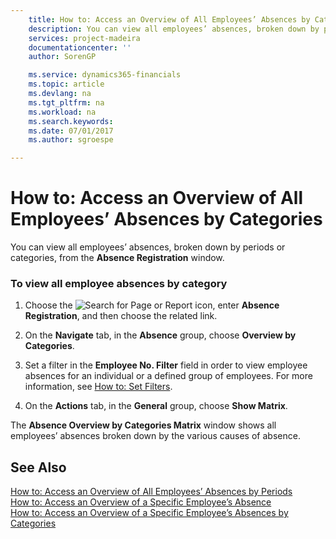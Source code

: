 ```yaml
---
    title: How to: Access an Overview of All Employees’ Absences by Categories | Microsoft Docs
    description: You can view all employees’ absences, broken down by periods or categories, from the **Absence Registration** window.
    services: project-madeira
    documentationcenter: ''
    author: SorenGP

    ms.service: dynamics365-financials
    ms.topic: article
    ms.devlang: na
    ms.tgt_pltfrm: na
    ms.workload: na
    ms.search.keywords:
    ms.date: 07/01/2017
    ms.author: sgroespe

---
```

# How to: Access an Overview of All Employees’ Absences by Categories
You can view all employees’ absences, broken down by periods or categories, from the **Absence Registration** window.  
  
### To view all employee absences by category  
  
1.  Choose the ![Search for Page or Report](media/ui-search/search_small.png "Search for Page or Report icon") icon, enter **Absence Registration**, and then choose the related link.  
  
2.  On the **Navigate** tab, in the **Absence** group, choose **Overview by Categories**.  
  
3.  Set a filter in the **Employee No. Filter** field in order to view employee absences for an individual or a defined group of employees. For more information, see [How to: Set Filters](../how-to-set-filters.md).  
  
4.  On the **Actions** tab, in the **General** group, choose **Show Matrix**.  
  
 The **Absence Overview by Categories Matrix** window shows all employees’ absences broken down by the various causes of absence.  
  
## See Also  
 [How to: Access an Overview of All Employees’ Absences by Periods](../how-to-access-an-overview-of-all-employees’-absences-by-periods.md)   
 [How to: Access an Overview of a Specific Employee’s Absence](../how-to-access-an-overview-of-a-specific-employee’s-absence.md)   
 [How to: Access an Overview of a Specific Employee’s Absences by Categories](../how-to-access-an-overview-of-a-specific-employee’s-absences-by-categories.md)